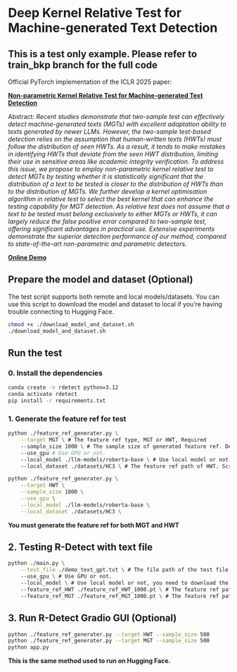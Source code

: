 # Deep Kernel Relative Test for Machine-generated Text Detection 

## This is a test only example. Please refer to train_bkp branch for the full code

Official PyTorch implementation of the ICLR 2025 paper:

<!-- **Non-parametric Kernel Relative Test for Machine-generated Text Detectiony** -->
**[Non-parametric Kernel Relative Test for Machine-generated Text Detection](https://openreview.net/forum?id=z9j7wctoGV)**


Abstract: *Recent studies demonstrate that two-sample test can effectively detect machine-generated texts (MGTs) with excellent adaptation ability to texts generated by newer LLMs. However, the two-sample test-based detection relies on the assumption that human-written texts (HWTs) must follow the distribution of seen HWTs. As a result, it tends to make mistakes in identifying HWTs that deviate from the *seen HWT* distribution, limiting their use in sensitive areas like academic integrity verification. To address this issue, we propose to employ *non-parametric kernel relative test* to detect MGTs by testing whether it is statistically significant that the distribution of *a text to be tested* is closer to the distribution of HWTs than to the distribution of MGTs. We further develop a *kernel optimisation* algorithm in relative test to select the best kernel that can enhance the testing capability for MGT detection. As relative test does not assume that a text to be tested must belong exclusively to either MGTs or HWTs, it can largely *reduce the false positive error* compared to two-sample test, offering significant advantages in practical use. Extensive experiments demonstrate the superior detection performance of our method, compared to state-of-the-art non-parametric and parametric detectors.* 

**[Online Demo](https://huggingface.co/spaces/songyiliao/R-Detect)**

## Prepare the model and dataset (Optional)

The test script supports both remote and local models/datasets. You can use this script to download the model and dataset to local if you’re having trouble connecting to Hugging Face.

```bash
chmod +x ./download_model_and_dataset.sh
./download_model_and_dataset.sh
```

## Run the test

### 0. Install the dependencies

```bash
conda create -n rdetect python=3.12
conda activate rdetect
pip install -r requirements.txt
```

### 1. Generate the feature ref for test
```bash
python ./feature_ref_generater.py \
    --target MGT \ # The feature ref type, MGT or HWT, Required
    --sample_size 1000 \ # The sample size of generated feature ref. Default is 1000, must bigger than 100 and smaller than 30000
    --use_gpu # Use GPU or not.
    --local_model ./llm-models/roberta-base \ # Use local model or not, you need to download the model first, and set the path. Script will use remote if this param is empty.
    --local_dataset ./datasets/HC3 \ # The feature ref path of HWT. Script will use remote if this param is empty.

python ./feature_ref_generater.py \
    --target HWT \
    --sample_size 1000 \
    --use_gpu \
    --local_model ./llm-models/roberta-base \
    --local_dataset ./datasets/HC3 \
```
**You must generate the feature ref for both MGT and HWT**


## 2. Testing R-Detect with text file

```bash
python ./main.py \
    --test_file ./demo_text_gpt.txt \ # The file path of the test file. Default is demo_text_gpt.txt
    --use_gpu \ # Use GPU or not.
    --local_model \ # Use local model or not, you need to download the model first, and set the path. Script will use remote if this param is empty.
    --feature_ref_HWT ./feature_ref_HWT_1000.pt \ # The feature ref path of HWT. Required
    --feature_ref_MGT ./feature_ref_MGT_1000.pt \ # The feature ref path of MGT. Required
```


## 3. Run R-Detect Gradio GUI (Optional)
```bash
python ./feature_ref_generater.py --target HWT --sample_size 500
python ./feature_ref_generater.py --target MGT --sample_size 500
python app.py
```
**This is the same method used to run on Hugging Face.**

<!-- **TODO:**
```
1. Clean the files, code refactor, do we need to remove two sample tester?
2. Fix the warnnings
3. Test all args and functions
4. Requirements
``` -->

<!-- ## Requirements

- An NVIDIA RTX graphics card with 24 GB of memory.
- Python 3.8.19
- Pytorch 2.0.0

More details can be found in the `R-Detect.yml` file.

## Data and pre-trained models

For dataset, we mainly use HC3 while also supporting RAID, Beemo and DetectRL datasets. Only RAID requires manual downloading, the download link is [here](https://github.com/liamdugan/raid), please download the train/extra dataset as needed and put them into the `MGTBenchold/datasets` folder and rename them to `RAID_train.csv`/`RAID_extra.csv` respectively.
For the pre-trained language models, you need to first access them from the following links before running any experiments:

- gpt2-medium:  [download link](https://huggingface.co/openai-community/gpt2-medium/tree/main)
- gpt2-large:  [download link](https://huggingface.co/openai-community/gpt2-large/tree/main)
- t5-large:  [download link](https://huggingface.co/t5-large)
- t5-small:  [download link](https://huggingface.co/t5-small)
- roberta-base:  [download link](https://huggingface.co/FacebookAI/roberta-base/tree/main)
- roberta-base-openai-detector:  [download link](https://huggingface.co/roberta-base-openai-detector/tree/main)
- Hello-SimpleAI/chatgpt-detector-roberta : [download link](https://huggingface.co/Hello-SimpleAI/chatgpt-detector-roberta/tree/main)
- minhtoan/gpt3-small-finetune-cnndaily-news: [download link](https://huggingface.co/minhtoan/gpt3-small-finetune-cnndaily-news/tree/main)
- EleutherAI/gpt-neo-125m: [download link](https://huggingface.co/EleutherAI/gpt-neo-125m/tree/main)
- tiiuae/falcon-rw-1b: [download link](https://huggingface.co/tiiuae/falcon-rw-1b/tree/main)

Please use git clone to download their repos into the pretrained_models folder.

## Environment of R-Detect
You have to create a virtual environment and set up libraries needed for the project.
```
conda env create -f R-Detect.yml
```

## Run basic experiments


**Testing R-Detect with DetectRL dataset under zero-shot settings**

```
CUDA_VISIBLE_DEVICES=0 python run_meta_mmd_trans_combined.py --test_flag --id 10001 --sigma0 55 --lr 0.00005 --no_meta_flag --n_samples 3900 --target_senten_num 3000 --val_num 50 --sigma 30 --max_length 100 --trial_num 10 --num_hidden_layers 1 --target_datasets HC3 --text_generated_model_name chatGPT --base_model_name roberta-base-openai-detector --skip_baselines --mask_flag --transformer_flag --meta_test_flag --epochs 100 --two_sample_test --relative_test --print_details --relative_test_extra_n_samples -1 --test_dataset DetectRL --test_text_n_sample_rounds 10 --test_dataset_answer machine --relative_test_mode normal --relative_test_reference_mode random --test_text_n_sample_tokens 256 --relative_test_alpha 0.05 --test_dataset_answer_mix_ratio 0.5 --output_test_text_file --raid_split train --test_dataset_attack none --faster
```

**Testing R-Detect with RAID dataset under zero-shot settings**

```
CUDA_VISIBLE_DEVICES=0 python run_meta_mmd_trans_combined.py --test_flag --id 10001 --sigma0 55 --lr 0.00005 --no_meta_flag --n_samples 3900 --target_senten_num 3000 --val_num 50 --sigma 30 --max_length 100 --trial_num 10 --num_hidden_layers 1 --target_datasets HC3 --text_generated_model_name chatGPT --base_model_name roberta-base-openai-detector --skip_baselines --mask_flag --transformer_flag --meta_test_flag --epochs 100 --two_sample_test --relative_test --print_details --relative_test_extra_n_samples -1 --test_dataset RAID --test_text_n_sample_rounds 10 --test_dataset_answer machine --relative_test_mode normal --relative_test_reference_mode random --test_text_n_sample_tokens 256 --relative_test_alpha 0.05 --test_dataset_answer_mix_ratio 0.5 --output_test_text_file --raid_split train --test_dataset_attack none --faster
``` -->

